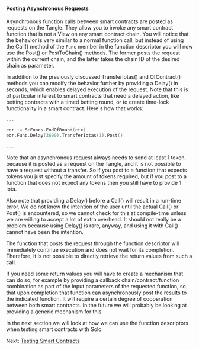 #### Posting Asynchronous Requests

Asynchronous function calls between smart contracts are posted as requests on the Tangle.
They allow you to invoke any smart contract function that is not a View on any smart
contract chain. You will notice that the behavior is very similar to a normal function
call, but instead of using the Call() method of the `Func` member in the function
descriptor you will now use the Post() or PostToChain() methods. The former posts the
request within the current chain, and the latter takes the chain ID of the desired chain
as parameter.

In addition to the previously discussed TransferIotas() and OfContract() methods you
can modify the behavior further by providing a Delay() in seconds, which enables delayed
execution of the request. Note that this is of particular interest to smart contracts that
need a delayed action, like betting contracts with a timed betting round, or to create
time-lock functionality in a smart contract. Here's how that works:

```go
...

eor := ScFuncs.EndOfRound(ctx)
eor.Func.Delay(3600).TransferIotas(1).Post()

...
```

Note that an asynchronous request always needs to send at least 1 token, because it is
posted as a request on the Tangle, and it is not possible to have a request without a
transfer. So if you post to a function that expects tokens you just specify the amount of
tokens required, but if you post to a function that does not expect any tokens then you
still have to provide 1 iota.

Also note that providing a Delay() before a Call() will result in a run-time error. We do
not know the intention of the user until the actual Call() or Post() is encountered, so we
cannot check for this at compile-time unless we are willing to accept a lot of extra
overhead. It should not really be a problem because using Delay() is rare, anyway, and
using it with Call() cannot have been the intention.

The function that posts the request through the function descriptor will immediately
continue execution and does not wait for its completion. Therefore, it is not possible to
directly retrieve the return values from such a call.

If you need some return values you will have to create a mechanism that can do so, for
example by providing a callback chain/contract/function combination as part of the input
parameters of the requested function, so that upon completion that function can
asynchronously post the results to the indicated function. It will require a certain
degree of cooperation between both smart contracts. In the future we will probably be
looking at providing a generic mechanism for this.

In the next section we will look at how we can use the function descriptors when testing
smart contracts with Solo.

Next: [Testing Smart Contracts](test.md)


